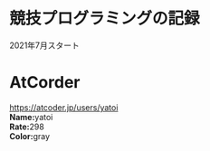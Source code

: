 # 競技プログラミングの記録

2021年7月スタート

# AtCorder
https://atcoder.jp/users/yatoi<br>
<b>Name:</b>yatoi<br>
<b>Rate:</b>298<br>
<b>Color:</b>gray<br>

